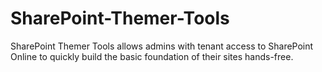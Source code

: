 # SharePoint-Themer-Tools
SharePoint Themer Tools allows admins with tenant access to SharePoint Online to quickly build the basic foundation of their sites hands-free.

